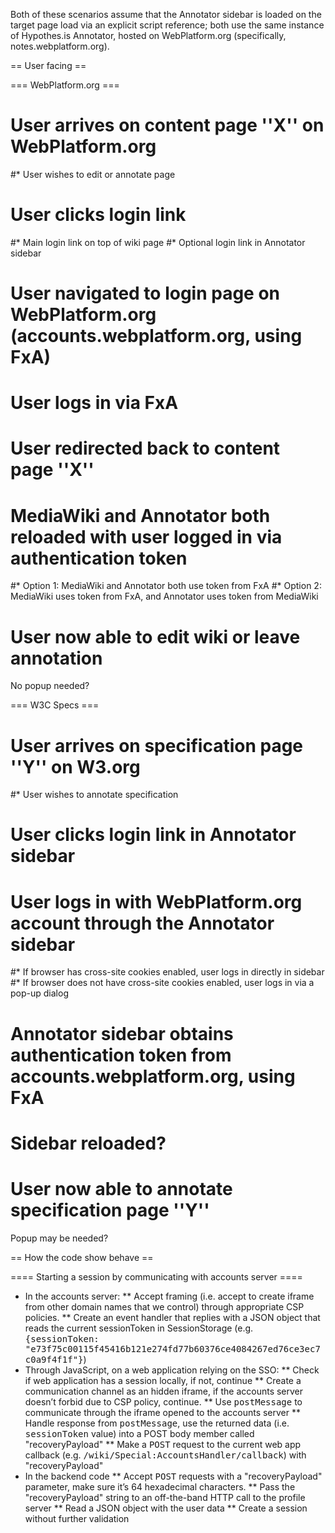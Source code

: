 Both of these scenarios assume that the Annotator sidebar is loaded on the target page load via an explicit script reference; both use the same instance of Hypothes.is Annotator, hosted on WebPlatform.org (specifically, notes.webplatform.org).

== User facing ==

=== WebPlatform.org ===

# User arrives on content page ''X'' on WebPlatform.org
#* User wishes to edit or annotate page
# User clicks login link
#* Main login link on top of wiki page
#* Optional login link in Annotator sidebar
# User navigated to login page on WebPlatform.org (accounts.webplatform.org, using FxA)
# User logs in via FxA
# User redirected back to content page ''X''
# MediaWiki and Annotator both reloaded with user logged in via authentication token 
#* Option 1: MediaWiki and Annotator both use token from FxA
#* Option 2: MediaWiki uses token from FxA, and Annotator uses token from MediaWiki
# User now able to edit wiki or leave annotation

No popup needed?


=== W3C Specs ===

# User arrives on specification page ''Y'' on W3.org
#* User wishes to annotate specification
# User clicks login link in Annotator sidebar
# User logs in with WebPlatform.org account through the Annotator sidebar
#* If browser has cross-site cookies enabled, user logs in directly in sidebar 
#* If browser does not have cross-site cookies enabled, user logs in via a pop-up dialog
# Annotator sidebar obtains authentication token from accounts.webplatform.org, using FxA
# Sidebar reloaded?
# User now able to annotate specification page ''Y''

Popup may be needed?

== How the code show behave ==

==== Starting a session by communicating with accounts server ====

* In the accounts server:
** Accept framing (i.e. accept to create iframe from other domain names that we control) through appropriate CSP policies.
** Create an event handler that replies with a JSON object that reads the current sessionToken in SessionStorage (e.g. <tt>{sessionToken: "e73f75c00115f45416b121e274fd77b60376ce4084267ed76ce3ec7c0a9f4f1f"}</tt>)
* Through JavaScript, on a web application relying on the SSO:
** Check if web application has a session locally, if not, continue
** Create a communication channel as an hidden iframe, if the accounts server doesn’t forbid due to CSP policy, continue.
** Use <tt>postMessage</tt> to communicate through the iframe opened to the accounts server
** Handle response from <tt>postMessage</tt>, use the returned data (i.e. <tt>sessionToken</tt> value) into a POST body member called "recoveryPayload"
** Make a <tt>POST</tt> request to the current web app callback (e.g. <tt>/wiki/Special:AccountsHandler/callback</tt>) with "recoveryPayload"
* In the backend code
** Accept <tt>POST</tt> requests with a "recoveryPayload" parameter, make sure it’s 64 hexadecimal characters.
** Pass the "recoveryPayload" string to an off-the-band HTTP call to the profile server
** Read a JSON object with the user data
** Create a session without further validation